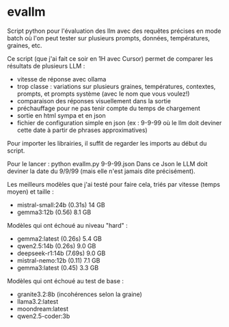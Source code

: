 # evallm
Script python pour l'évaluation des llm avec des requêtes précises en mode batch où l'on peut tester sur plusieurs prompts, données, températures, graines, etc.

Ce script (que j'ai fait ce soir en 1H avec Cursor) permet de comparer les résultats de plusieurs LLM :
- vitesse de réponse avec ollama
- trop classe : variations sur plusieurs graines, températures, contextes, prompts, et prompts système (avec le nom que vous voulez!)
- comparaison des réponses visuellement dans la sortie
- préchauffage pour ne pas tenir compte du temps de chargement
- sortie en html sympa et en json
- fichier de configuration simple en json (ex : 9-9-99 où le llm doit deviner cette date à partir de phrases approximatives)

Pour importer les librairies, il suffit de regarder les imports au début du script.

Pour le lancer : python evallm.py 9-9-99.json
Dans ce Json le LLM doit deviner la date du 9/9/99 (mais elle n'est jamais dite précisément).

Les meilleurs modèles que j'ai testé pour faire cela, triés par vitesse (temps moyen) et taille : 
- mistral-small:24b (0.31s) 14 GB
- gemma3:12b (0.56) 8.1 GB

Modèles qui ont échoué au niveau "hard" : 
- gemma2:latest (0.26s) 5.4 GB
- qwen2.5:14b (0.26s) 9.0 GB
- deepseek-r1:14b (7.69s) 9.0 GB
- mistral-nemo:12b (0.11) 7.1 GB
- gemma3:latest (0.45) 3.3 GB

Modèles qui ont échoué au test de base : 
- granite3.2:8b (incohérences selon la graine)
- llama3.2:latest
- moondream:latest
- qwen2.5-coder:3b